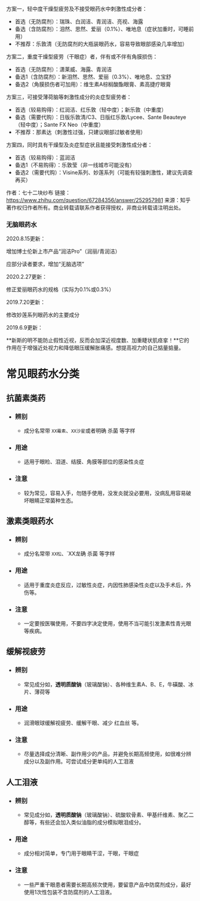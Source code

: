 方案一，轻中度干燥型疲劳及不接受眼药水中刺激性成分者：

- 首选（无防腐剂）：瑞珠、白润洁、青润洁、亮视、海露
- 备选（含防腐剂）：泪然、思然、爱丽（0.1%）、唯地息（症状加重时，可睡前用）
- 不推荐：乐敦清（无防腐剂的大瓶装眼药水，容易导致眼部感染几率增加）

方案二，重度干燥型疲劳（干眼症）者，伴有或不伴有角膜损伤：

- 首选（无防腐剂）：潇莱威、海露、青润洁
- 备选1（含防腐剂）：新泪然、思然、爱丽（0.3%）、唯地息、立宝舒
- 备选2（角膜损伤者可加用）：维生素A棕榈酸酯眼膏、素高捷疗眼膏

方案三，可接受薄荷脑等刺激性成分的炎症型疲劳者：

- 首选（较易购得）：红润洁、红乐敦（轻中度）；新乐敦（中重度）
- 备选（需要代购）：日版乐敦清/C3、日版红乐敦/Lycee、Sante Beauteye（轻中度）；Sante FX Neo（中重度）
- 不推荐：那素达（刺激性过强，只建议眼部过敏者使用）

方案四，同时具有干燥型及炎症型症状且能接受刺激性成分者：

- 首选（较易购得）：蓝润洁
- 备选1（不易购得）：乐敦莹（非一线城市可能没有）
- 备选2（需要代购）：Visine系列、妙莲系列（可能有较强刺激性，建议先调查再买）



作者：七十二块纱布
链接：https://www.zhihu.com/question/67284356/answer/252957981
来源：知乎
著作权归作者所有。商业转载请联系作者获得授权，非商业转载请注明出处。

### 无脑眼药水

2020.8.15更新：

增加博士伦新上市产品“润洁Pro”（润丽/青润洁）

应部分读者要求，增加“无脑选项”

2020.2.27更新：

修正爱丽眼药水的规格（实际为0.1%或0.3%）

2019.7.20更新：

修改妙莲系列眼药水的主要成分

2019.6.9更新：

**新斯的明不能防止假性近视，反而会加深近视度数、加重睫状肌痉挛！**它的作用在于增强近处视力和降低眼压缓解胀痛感。想提高视力的自己掂量掂量。





# 常见眼药水分类

## 抗菌素类药

- ### 辨别

  - 成分名常带 `XX霉素`、`XX沙星`或者明确 杀菌 等字样

- ### 用途

  - 适用于眼睑、泪道、结膜、角膜等部位的感染性炎症

- ### 注意

  - 较为常见，容易入手，勿随手使用，没发炎就没必要用，没病乱用容易破坏眼睛正常菌种生态。



## 激素类眼药水

- ### 辨别

  - 成分名常带 `XX松`、`XX龙确 杀菌 等字样

- ### 用途

  - 适用于重度炎症反应，过敏性炎症，内因性肺感染性炎症以及手术后，外伤等。

- ### 注意

  - 一定要按医嘱使用，不要四字决定使用，使用不当可能引发激素性青光眼等疾病。



## 缓解视疲劳

- ### 辨别

  - 常见成分如，**透明质酸钠**（玻璃酸钠）、各种维生素A、B、E，牛磺酸、冰片、薄荷等

- ### 用途

  - 润滑眼球缓解视疲劳、缓解干眼、减少 红血丝 等。

- ### 注意

  - 尽量选择成分清晰、副作用少的产品，并避免长期高频使用，如很难分辨成分以及副作用。可尝试成分更单纯的人工泪液



## 人工泪液

- ### 辨别

  - 常见成分如，**透明质酸钠**（玻璃酸钠）、硫酸软骨素、甲基纤维素、聚乙二醇等，有些还会加入类似油脂的成分模拟眼泪成分。

- ### 用途

  - 成分相对简单，专门用于眼睛干涩，干眼，干眼症

- ### 注意

  - 一些严重干眼患者需要长期高频次使用，要留意产品中防腐剂成分，最好使用1次性包装不含防腐剂的人工泪液。

